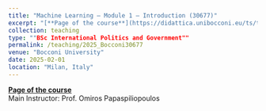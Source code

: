 ```yaml
---
title: "Machine Learning – Module 1 – Introduction (30677)"
excerpt: "[**Page of the course**](https://didattica.unibocconi.eu/ts/tsn_anteprima.php?cod_ins=30677&anno=2025)"
collection: teaching
type: ""BSc International Politics and Government""
permalink: /teaching/2025_Bocconi30677
venue: "Bocconi University"
date: 2025-02-01
location: "Milan, Italy"
---
```



[**Page of the course**](https://didattica.unibocconi.eu/ts/tsn_anteprima.php?cod_ins=30677&anno=2025)\
Main Instructor: Prof. Omiros Papaspiliopoulos
